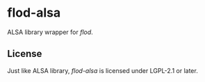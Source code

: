 # flod-alsa

ALSA library wrapper for *flod*.

## License

Just like ALSA library, *flod-alsa* is licensed under LGPL-2.1 or later.
